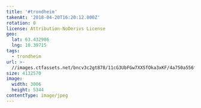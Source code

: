 ```yaml
---
title: '#trondheim'
takenAt: '2018-04-20T16:20:12.000Z'
rotation: 0
license: Attribution-NoDerivs License
geo:
  lat: 63.432986
  lng: 10.39715
tags:
  - trondheim
url: >-
  //images.ctfassets.net/bncv3c2gt878/11cG3UbFGw7XXSfOka3xKF/4a750a556f520a6f33182ef266805fbb/trondheim_41044975135_o
size: 4132570
image:
  width: 3006
  height: 5344
contentType: image/jpeg
---
```


